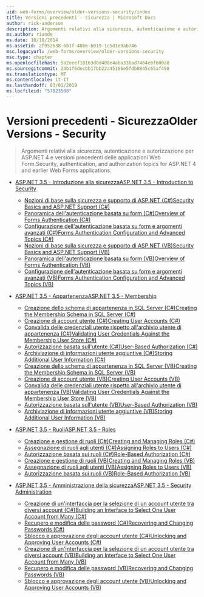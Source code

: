 ```yaml
---
uid: web-forms/overview/older-versions-security/index
title: Versioni precedenti - sicurezza | Microsoft Docs
author: rick-anderson
description: Argomenti relativi alla sicurezza, autenticazione e autorizzazione per ASP.NET 4 e versioni precedenti delle applicazioni Web Form.
ms.author: riande
ms.date: 10/18/2014
ms.assetid: 2f952638-6b1f-48b6-b019-1c5d1e9ab746
msc.legacyurl: /web-forms/overview/older-versions-security
msc.type: chapter
ms.openlocfilehash: 5a2eeef18163d0d408e4aba33bad7464ebf600a8
ms.sourcegitcommit: 24b1f6decbb17bb22a45166e5fdb0845c65af498
ms.translationtype: MT
ms.contentlocale: it-IT
ms.lasthandoff: 03/01/2019
ms.locfileid: "57023508"
---
```

<a name="older-versions---security"></a><span data-ttu-id="5bf6e-103">Versioni precedenti - Sicurezza</span><span class="sxs-lookup"><span data-stu-id="5bf6e-103">Older Versions - Security</span></span>
====================
> <span data-ttu-id="5bf6e-104">Argomenti relativi alla sicurezza, autenticazione e autorizzazione per ASP.NET 4 e versioni precedenti delle applicazioni Web Form.</span><span class="sxs-lookup"><span data-stu-id="5bf6e-104">Security, authentication, and authorization topics for ASP.NET 4 and earlier Web Forms applications.</span></span>


- [<span data-ttu-id="5bf6e-105">ASP.NET 3.5 - Introduzione alla sicurezza</span><span class="sxs-lookup"><span data-stu-id="5bf6e-105">ASP.NET 3.5 - Introduction to Security</span></span>](introduction/index.md)

    - [<span data-ttu-id="5bf6e-106">Nozioni di base sulla sicurezza e supporto di ASP.NET (C#)</span><span class="sxs-lookup"><span data-stu-id="5bf6e-106">Security Basics and ASP.NET Support (C#)</span></span>](introduction/security-basics-and-asp-net-support-cs.md)
    - [<span data-ttu-id="5bf6e-107">Panoramica dell'autenticazione basata su form (C#)</span><span class="sxs-lookup"><span data-stu-id="5bf6e-107">Overview of Forms Authentication (C#)</span></span>](introduction/an-overview-of-forms-authentication-cs.md)
    - [<span data-ttu-id="5bf6e-108">Configurazione dell'autenticazione basata su form e argomenti avanzati (C#)</span><span class="sxs-lookup"><span data-stu-id="5bf6e-108">Forms Authentication Configuration and Advanced Topics (C#)</span></span>](introduction/forms-authentication-configuration-and-advanced-topics-cs.md)
    - [<span data-ttu-id="5bf6e-109">Nozioni di base sulla sicurezza e supporto di ASP.NET (VB)</span><span class="sxs-lookup"><span data-stu-id="5bf6e-109">Security Basics and ASP.NET Support (VB)</span></span>](introduction/security-basics-and-asp-net-support-vb.md)
    - [<span data-ttu-id="5bf6e-110">Panoramica dell'autenticazione basata su form (VB)</span><span class="sxs-lookup"><span data-stu-id="5bf6e-110">Overview of Forms Authentication (VB)</span></span>](introduction/an-overview-of-forms-authentication-vb.md)
    - [<span data-ttu-id="5bf6e-111">Configurazione dell'autenticazione basata su form e argomenti avanzati (VB)</span><span class="sxs-lookup"><span data-stu-id="5bf6e-111">Forms Authentication Configuration and Advanced Topics (VB)</span></span>](introduction/forms-authentication-configuration-and-advanced-topics-vb.md)
- [<span data-ttu-id="5bf6e-112">ASP.NET 3.5 - Appartenenza</span><span class="sxs-lookup"><span data-stu-id="5bf6e-112">ASP.NET 3.5 - Membership</span></span>](membership/index.md)

    - [<span data-ttu-id="5bf6e-113">Creazione dello schema di appartenenza in SQL Server (C#)</span><span class="sxs-lookup"><span data-stu-id="5bf6e-113">Creating the Membership Schema in SQL Server (C#)</span></span>](membership/creating-the-membership-schema-in-sql-server-cs.md)
    - [<span data-ttu-id="5bf6e-114">Creazione di account utente (C#)</span><span class="sxs-lookup"><span data-stu-id="5bf6e-114">Creating User Accounts (C#)</span></span>](membership/creating-user-accounts-cs.md)
    - [<span data-ttu-id="5bf6e-115">Convalida delle credenziali utente rispetto all'archivio utente di appartenenza (C#)</span><span class="sxs-lookup"><span data-stu-id="5bf6e-115">Validating User Credentials Against the Membership User Store (C#)</span></span>](membership/validating-user-credentials-against-the-membership-user-store-cs.md)
    - [<span data-ttu-id="5bf6e-116">Autorizzazione basata sull'utente (C#)</span><span class="sxs-lookup"><span data-stu-id="5bf6e-116">User-Based Authorization (C#)</span></span>](membership/user-based-authorization-cs.md)
    - [<span data-ttu-id="5bf6e-117">Archiviazione di informazioni utente aggiuntive (C#)</span><span class="sxs-lookup"><span data-stu-id="5bf6e-117">Storing Additional User Information (C#)</span></span>](membership/storing-additional-user-information-cs.md)
    - [<span data-ttu-id="5bf6e-118">Creazione dello schema di appartenenza in SQL Server (VB)</span><span class="sxs-lookup"><span data-stu-id="5bf6e-118">Creating the Membership Schema in SQL Server (VB)</span></span>](membership/creating-the-membership-schema-in-sql-server-vb.md)
    - [<span data-ttu-id="5bf6e-119">Creazione di account utente (VB)</span><span class="sxs-lookup"><span data-stu-id="5bf6e-119">Creating User Accounts (VB)</span></span>](membership/creating-user-accounts-vb.md)
    - [<span data-ttu-id="5bf6e-120">Convalida delle credenziali utente rispetto all'archivio utente di appartenenza (VB)</span><span class="sxs-lookup"><span data-stu-id="5bf6e-120">Validating User Credentials Against the Membership User Store (VB)</span></span>](membership/validating-user-credentials-against-the-membership-user-store-vb.md)
    - [<span data-ttu-id="5bf6e-121">Autorizzazione basata sull'utente (VB)</span><span class="sxs-lookup"><span data-stu-id="5bf6e-121">User-Based Authorization (VB)</span></span>](membership/user-based-authorization-vb.md)
    - [<span data-ttu-id="5bf6e-122">Archiviazione di informazioni utente aggiuntive (VB)</span><span class="sxs-lookup"><span data-stu-id="5bf6e-122">Storing Additional User Information (VB)</span></span>](membership/storing-additional-user-information-vb.md)
- [<span data-ttu-id="5bf6e-123">ASP.NET 3.5 - Ruoli</span><span class="sxs-lookup"><span data-stu-id="5bf6e-123">ASP.NET 3.5 - Roles</span></span>](roles/index.md)

    - [<span data-ttu-id="5bf6e-124">Creazione e gestione di ruoli (C#)</span><span class="sxs-lookup"><span data-stu-id="5bf6e-124">Creating and Managing Roles (C#)</span></span>](roles/creating-and-managing-roles-cs.md)
    - [<span data-ttu-id="5bf6e-125">Assegnazione di ruoli agli utenti (C#)</span><span class="sxs-lookup"><span data-stu-id="5bf6e-125">Assigning Roles to Users (C#)</span></span>](roles/assigning-roles-to-users-cs.md)
    - [<span data-ttu-id="5bf6e-126">Autorizzazione basata sui ruoli (C#)</span><span class="sxs-lookup"><span data-stu-id="5bf6e-126">Role-Based Authorization (C#)</span></span>](roles/role-based-authorization-cs.md)
    - [<span data-ttu-id="5bf6e-127">Creazione e gestione di ruoli (VB)</span><span class="sxs-lookup"><span data-stu-id="5bf6e-127">Creating and Managing Roles (VB)</span></span>](roles/creating-and-managing-roles-vb.md)
    - [<span data-ttu-id="5bf6e-128">Assegnazione di ruoli agli utenti (VB)</span><span class="sxs-lookup"><span data-stu-id="5bf6e-128">Assigning Roles to Users (VB)</span></span>](roles/assigning-roles-to-users-vb.md)
    - [<span data-ttu-id="5bf6e-129">Autorizzazione basata sui ruoli (VB)</span><span class="sxs-lookup"><span data-stu-id="5bf6e-129">Role-Based Authorization (VB)</span></span>](roles/role-based-authorization-vb.md)
- [<span data-ttu-id="5bf6e-130">ASP.NET 3.5 - Amministrazione della sicurezza</span><span class="sxs-lookup"><span data-stu-id="5bf6e-130">ASP.NET 3.5 - Security Administration</span></span>](admin/index.md)

    - [<span data-ttu-id="5bf6e-131">Creazione di un'interfaccia per la selezione di un account utente tra diversi account (C#)</span><span class="sxs-lookup"><span data-stu-id="5bf6e-131">Building an Interface to Select One User Account from Many (C#)</span></span>](admin/building-an-interface-to-select-one-user-account-from-many-cs.md)
    - [<span data-ttu-id="5bf6e-132">Recupero e modifica delle password (C#)</span><span class="sxs-lookup"><span data-stu-id="5bf6e-132">Recovering and Changing Passwords (C#)</span></span>](admin/recovering-and-changing-passwords-cs.md)
    - [<span data-ttu-id="5bf6e-133">Sblocco e approvazione degli account utente (C#)</span><span class="sxs-lookup"><span data-stu-id="5bf6e-133">Unlocking and Approving User Accounts (C#)</span></span>](admin/unlocking-and-approving-user-accounts-cs.md)
    - [<span data-ttu-id="5bf6e-134">Creazione di un'interfaccia per la selezione di un account utente tra diversi account (VB)</span><span class="sxs-lookup"><span data-stu-id="5bf6e-134">Building an Interface to Select One User Account from Many (VB)</span></span>](admin/building-an-interface-to-select-one-user-account-from-many-vb.md)
    - [<span data-ttu-id="5bf6e-135">Recupero e modifica delle password (VB)</span><span class="sxs-lookup"><span data-stu-id="5bf6e-135">Recovering and Changing Passwords (VB)</span></span>](admin/recovering-and-changing-passwords-vb.md)
    - [<span data-ttu-id="5bf6e-136">Sblocco e approvazione degli account utente (VB)</span><span class="sxs-lookup"><span data-stu-id="5bf6e-136">Unlocking and Approving User Accounts (VB)</span></span>](admin/unlocking-and-approving-user-accounts-vb.md)
